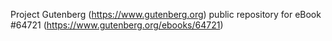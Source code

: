 Project Gutenberg (https://www.gutenberg.org) public repository for
eBook #64721 (https://www.gutenberg.org/ebooks/64721)
